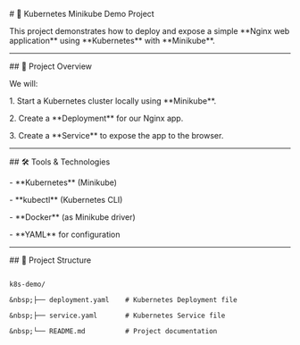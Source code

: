 \# 🚀 Kubernetes Minikube Demo Project



This project demonstrates how to deploy and expose a simple \*\*Nginx web application\*\* using \*\*Kubernetes\*\* with \*\*Minikube\*\*.



---



\## 📌 Project Overview

We will:

1\. Start a Kubernetes cluster locally using \*\*Minikube\*\*.

2\. Create a \*\*Deployment\*\* for our Nginx app.

3\. Create a \*\*Service\*\* to expose the app to the browser.



---



\## 🛠 Tools \& Technologies

\- \*\*Kubernetes\*\* (Minikube)

\- \*\*kubectl\*\* (Kubernetes CLI)

\- \*\*Docker\*\* (as Minikube driver)

\- \*\*YAML\*\* for configuration



---



\## 📂 Project Structure

```plaintext

k8s-demo/

&nbsp;├── deployment.yaml    # Kubernetes Deployment file

&nbsp;├── service.yaml       # Kubernetes Service file

&nbsp;└── README.md          # Project documentation



